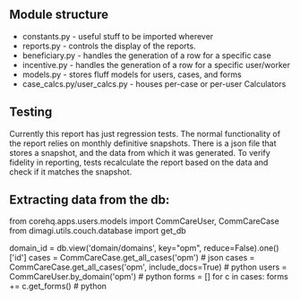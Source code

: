## Module structure

* constants.py - useful stuff to be imported wherever
* reports.py - controls the display of the reports.
* beneficiary.py - handles the generation of a row for a specific case
* incentive.py - handles the generation of a row for a specific user/worker
* models.py - stores fluff models for users, cases, and forms
* case_calcs.py/user_calcs.py - houses per-case or per-user Calculators

## Testing

Currently this report has just regression tests.
The normal functionality of the report relies on monthly definitive snapshots.
There is a json file that stores a snapshot, and the data from which it was
generated.
To verify fidelity in reporting, tests recalculate the report based on the
data and check if it matches the snapshot.

## Extracting data from the db:

from corehq.apps.users.models import CommCareUser, CommCareCase
from dimagi.utils.couch.database import get_db

domain_id = db.view('domain/domains', key="opm", reduce=False).one()['id']
cases = CommCareCase.get_all_cases('opm') # json
cases = CommCareCase.get_all_cases('opm', include_docs=True) # python
users = CommCareUser.by_domain('opm') # python
forms = []
for c in cases:
    forms += c.get_forms() # python
